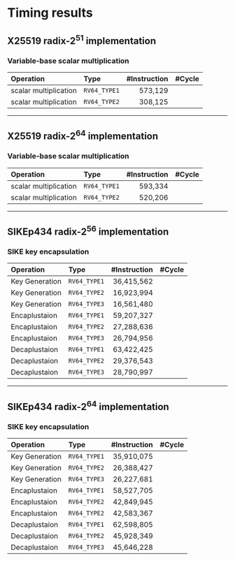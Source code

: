 # Timing results


## X25519 radix-$2^{51}$ implementation

### Variable-base scalar multiplication

| Operation                      | Type                    | #Instruction | #Cycle |
| :----------------------------- | :---------------------- | ------------:| ------:|
| scalar multiplication          | `RV64_TYPE1`            |     573,129  |        |
| scalar multiplication          | `RV64_TYPE2`            |     308,125  |        |

---

## X25519 radix-$2^{64}$ implementation

### Variable-base scalar multiplication

| Operation                      | Type                    | #Instruction | #Cycle |
| :----------------------------- | :---------------------- | ------------:| ------:|
| scalar multiplication          | `RV64_TYPE1`            |     593,334  |        |
| scalar multiplication          | `RV64_TYPE2`            |     520,206  |        |

---

## SIKEp434 radix-$2^{56}$ implementation

### SIKE key encapsulation

| Operation              | Type                    | #Instruction | #Cycle |
| :----------------------| :---------------------- | ------------:| ------:|
| Key Generation         | `RV64_TYPE1`            |   36,415,562 |        |
| Key Generation         | `RV64_TYPE2`            |   16,923,994 |        |
| Key Generation         | `RV64_TYPE3`            |   16,561,480 |        |
| Encaplustaion          | `RV64_TYPE1`            |   59,207,327 |        |
| Encaplustaion          | `RV64_TYPE2`            |   27,288,636 |        |
| Encaplustaion          | `RV64_TYPE3`            |   26,794,956 |        |
| Decaplustaion          | `RV64_TYPE1`            |   63,422,425 |        |
| Decaplustaion          | `RV64_TYPE2`            |   29,376,543 |        |
| Decaplustaion          | `RV64_TYPE3`            |   28,790,997 |        |

---

## SIKEp434 radix-$2^{64}$ implementation

### SIKE key encapsulation

| Operation              | Type                    | #Instruction | #Cycle |
| :----------------------| :---------------------- | ------------:| ------:|
| Key Generation         | `RV64_TYPE1`            |   35,910,075 |        |
| Key Generation         | `RV64_TYPE2`            |   26,388,427 |        |
| Key Generation         | `RV64_TYPE3`            |   26,227,681 |        |
| Encaplustaion          | `RV64_TYPE1`            |   58,527,705 |        |
| Encaplustaion          | `RV64_TYPE2`            |   42,849,945 |        |
| Encaplustaion          | `RV64_TYPE2`            |   42,583,367 |        |
| Decaplustaion          | `RV64_TYPE1`            |   62,598,805 |        |
| Decaplustaion          | `RV64_TYPE2`            |   45,928,349 |        |
| Decaplustaion          | `RV64_TYPE3`            |   45,646,228 |        |
